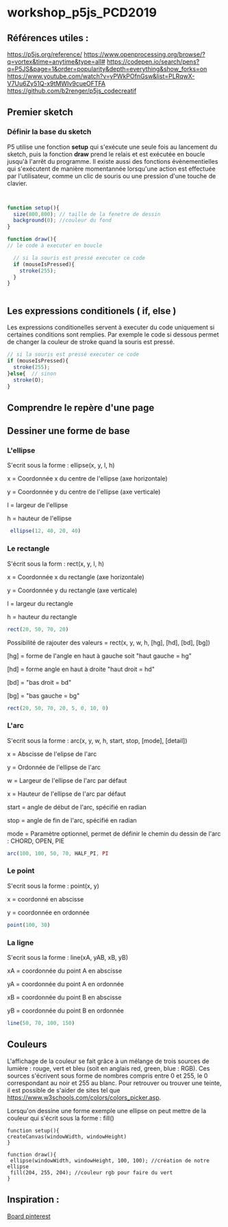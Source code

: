 # workshop_p5js_PCD2019
 



## Références utiles : 
https://p5js.org/reference/
https://www.openprocessing.org/browse/?q=vortex&time=anytime&type=all#
https://codepen.io/search/pens?q=P5JS&page=1&order=popularity&depth=everything&show_forks=on
https://www.youtube.com/watch?v=yPWkPOfnGsw&list=PLRqwX-V7Uu6Zy51Q-x9tMWIv9cueOFTFA
https://github.com/b2renger/p5js_codecreatif


## Premier sketch


### Définir la base du sketch
P5 utilise une fonction **setup** qui s'exécute une seule fois au lancement du sketch, puis la fonction **draw** prend le relais et est exécutée en boucle jusqu'à l'arrêt du programme.
Il existe aussi des fonctions évènementielles qui s'exécutent de manière momentannée lorsqu'une action est effectuée par l'utilisateur, comme un clic de souris ou une pression d'une touche de clavier.

```js


function setup(){
  size(800,800); // taille de la fenetre de dessin
  background(0); //couleur du fond
}

function draw(){
// le code à executer en boucle

  // si la souris est pressé executer ce code
  if (mouseIsPressed){
    stroke(255);
  }
}



```
## Les expressions conditionels ( if, else )

Les expressions conditionelles servent à executer du code uniquement si certaines conditions sont remplies.  Par exemple le code si dessous permet de changer la couleur de stroke quand la souris est pressé.

```js
// si la souris est pressé executer ce code
if (mouseIsPressed){
  stroke(255);
}else{  // sinon
  stroke(O);
}


```

## Comprendre le repère d'une page

## Dessiner une forme de base


### L'ellipse

S'ecrit sous la forme : ellipse(x, y, l, h)

x = Coordonnée x du centre de l'ellipse (axe horizontale)

y = Coordonnée y du centre de l'ellipse (axe verticale)

l = largeur de l'ellipse

h = hauteur de l'ellipse

```js
 ellipse(12, 40, 20, 40)
 ```
    
### Le rectangle 

S'écrit sous la form : rect(x, y, l, h)

x = Coordonnée x du rectangle (axe horizontale)
    
y = Coordonnée y du rectangle (axe verticale)
    
l = largeur du rectangle
    
h = hauteur du rectangle 
    
```js
rect(20, 50, 70, 20)
```
    
  Possibilité de rajouter des valeurs = rect(x, y, w, h, [hg], [hd], [bd], [bg])
  
[hg] = forme de l'angle en haut à gauche soit "haut gauche = hg"
    
[hd] = forme angle en haut à droite "haut droit = hd"
    
[bd] = "bas droit = bd"
   
[bg] = "bas gauche = bg"
    
 ```js
 rect(20, 50, 70, 20, 5, 0, 10, 0)
 ```
 
### L'arc
 
 S'ecrit sous la forme : arc(x, y, w, h, start, stop, [mode], [detail])
 
x = Abscisse de l'elipse de l'arc
    
y = Ordonnée de l'ellipse de l'arc
    
w = Largeur de l'ellipse de l'arc par défaut
    
x = Hauteur de l'ellipse de l'arc par défaut
    
start = angle de début de l'arc, spécifié en radian
    
stop = angle de fin de l'arc, spécifié en radian 
  
mode = Paramètre optionnel, permet de définir le chemin du dessin de l'arc : CHORD, OPEN, PIE 
    
```js
arc(100, 100, 50, 70, HALF_PI, PI
```
 
### Le point
 
 S'ecrit sous la forme : point(x, y)
 
x = coordonné en abscisse
   
y = coordonnée en ordonnée
     
```js
point(100, 30)
```
  
### La ligne
 
 S'ecrit sous la forme : line(xA, yAB, xB, yB)
 
xA = coordonnée du point A en abscisse
 
yA = coordonnée du point A en ordonnée
 
xB = coordonnée du point B en abscisse
 
yB = coordonnée du point B en ordonnée 

 ```js
 line(50, 70, 100, 150)
 ```
## Couleurs

L'affichage de la couleur se fait grâce à un mélange de trois sources de lumière : rouge, vert et bleu (soit en anglais red, green, blue : RGB). Ces sources s'écrivent sous forme de nombres compris entre 0 et 255, le 0 correspondant au noir et 255 au blanc. Pour retrouver ou trouver une teinte, il est possible de s'aider de sites tel que https://www.w3schools.com/colors/colors_picker.asp. 

Lorsqu'on dessine une forme exemple une ellipse on peut mettre de la couleur qui s'écrit sous la forme : fill()

``` 
function setup(){
createCanvas(windowWidth, windowHeight)
}

function draw(){
 ellipse(windowWidth, windowHeight, 100, 100); //création de notre ellipse
 fill(204, 255, 204); //couleur rgb pour faire du vert
}
``` 
## Inspiration :

[Board pinterest](https://www.pinterest.fr/simonrenaultper/processing-community-days/)
